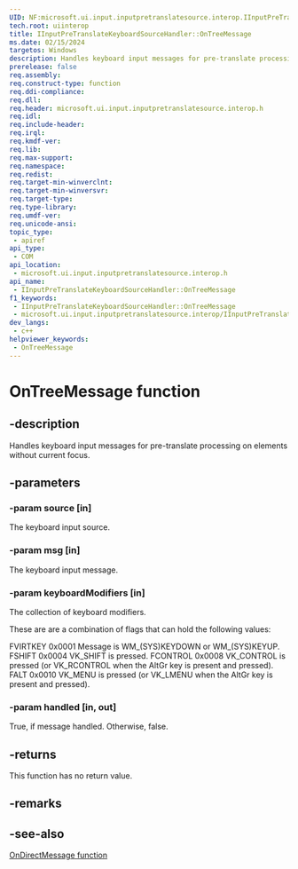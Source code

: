 ```yaml
---
UID: NF:microsoft.ui.input.inputpretranslatesource.interop.IInputPreTranslateKeyboardSourceHandler.OnTreeMessage
tech.root: uiinterop
title: IInputPreTranslateKeyboardSourceHandler::OnTreeMessage
ms.date: 02/15/2024
targetos: Windows
description: Handles keyboard input messages for pre-translate processing on elements without current focus.
prerelease: false
req.assembly: 
req.construct-type: function
req.ddi-compliance: 
req.dll: 
req.header: microsoft.ui.input.inputpretranslatesource.interop.h
req.idl: 
req.include-header: 
req.irql: 
req.kmdf-ver: 
req.lib: 
req.max-support: 
req.namespace: 
req.redist: 
req.target-min-winverclnt: 
req.target-min-winversvr: 
req.target-type: 
req.type-library: 
req.umdf-ver: 
req.unicode-ansi: 
topic_type:
 - apiref
api_type:
 - COM
api_location:
 - microsoft.ui.input.inputpretranslatesource.interop.h
api_name:
 - IInputPreTranslateKeyboardSourceHandler::OnTreeMessage
f1_keywords:
 - IInputPreTranslateKeyboardSourceHandler::OnTreeMessage
 - microsoft.ui.input.inputpretranslatesource.interop/IInputPreTranslateKeyboardSourceHandler::OnTreeMessage
dev_langs:
 - c++
helpviewer_keywords:
 - OnTreeMessage
---
```


# OnTreeMessage function

## -description

Handles keyboard input messages for pre-translate processing on elements without current focus.

## -parameters

### -param source [in]

The keyboard input source.

### -param msg [in]

The keyboard input message.

### -param keyboardModifiers [in]

The collection of keyboard modifiers.

These are are a combination of flags that can hold the following values:

FVIRTKEY                0x0001      Message is WM_(SYS)KEYDOWN or WM_(SYS)KEYUP.
FSHIFT                  0x0004      VK_SHIFT is pressed.
FCONTROL                0x0008      VK_CONTROL is pressed (or VK_RCONTROL when the AltGr key is present and pressed).
FALT                    0x0010      VK_MENU is pressed (or VK_LMENU when the AltGr key is present and pressed).

### -param handled [in, out]

True, if message handled. Otherwise, false.

## -returns

This function has no return value.

## -remarks

## -see-also

[OnDirectMessage function](nf-microsoft-ui-input-inputpretranslatesource-interop-iinputpretranslatekeyboardsourcehandler-ondirectmessage.md)
